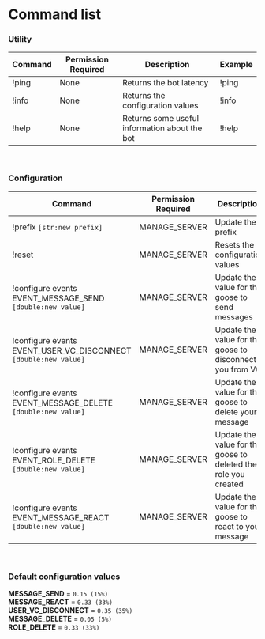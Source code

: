# Command list

### Utility

| Command | Permission Required | Description                                   | Example |
| ------- | ------------------- | --------------------------------------------- | ------- |
| !ping   | None                | Returns the bot latency                       | !ping   |
| !info   | None                | Returns the configuration values              | !info   |
| !help   | None                | Returns some useful information about the bot | !help   |

<br>

### Configuration

| Command                                                         | Permission Required | Description                                                    | Example                                          |
| --------------------------------------------------------------- | ------------------- | -------------------------------------------------------------- | ------------------------------------------------ |
| !prefix `[str:new prefix]`                                      | MANAGE_SERVER       | Update the prefix                                              | !prefix `?`                                      |
| !reset                                                          | MANAGE_SERVER       | Resets the configuration values                                | !reset                                           |
| !configure events EVENT_MESSAGE_SEND `[double:new value]`       | MANAGE_SERVER       | Update the value for the goose to send messages                | !configure events EVENT_MESSAGE_SEND `0.4`       |
| !configure events EVENT_USER_VC_DISCONNECT `[double:new value]` | MANAGE_SERVER       | Update the value for the goose to disconnect you from VC       | !configure events EVENT_USER_VC_DISCONNECT `0.4` |
| !configure events EVENT_MESSAGE_DELETE `[double:new value]`     | MANAGE_SERVER       | Update the value for the goose to delete your message          | !configure events EVENT_MESSAGE_DELETE `0.4`     |
| !configure events EVENT_ROLE_DELETE `[double:new value]`        | MANAGE_SERVER       | Update the value for the goose to deleted the role you created | !configure events EVENT_ROLE_DELETE `0.4`        |
| !configure events EVENT_MESSAGE_REACT `[double:new value]`      | MANAGE_SERVER       | Update the value for the goose to react to your message        | !configure events EVENT_MESSAGE_REACT `0.4`      |

<br>

### Default configuration values

**MESSAGE_SEND** = `0.15 (15%)`  
**MESSAGE_REACT** = `0.33 (33%)`  
**USER_VC_DISCONNECT** = `0.35 (35%)`  
**MESSAGE_DELETE** = `0.05 (5%)`  
**ROLE_DELETE** = `0.33 (33%)`
